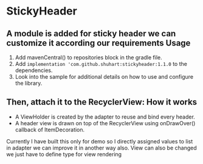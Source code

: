 # StickyHeader

A module is added for sticky header we can customize it according our requirements
Usage
-----

1. Add mavenCentral() to repositories block in the gradle file.
2. Add `implementation 'com.github.shuhart:stickyheader:1.1.0` to the dependencies.
3. Look into the sample for additional details on how to use and configure the library.

Then, attach it to the RecyclerView:
How it works
-----
* A ViewHolder is created by the adapter to reuse and bind every header.
* A header view is drawn on top of the RecyclerView using onDrawOver() callback of ItemDecoration.


Currently I have built this only for demo so I directly assigned values to list in adapter we can improve it in another way also. 
View can also be changed we just have to define type for view rendering
